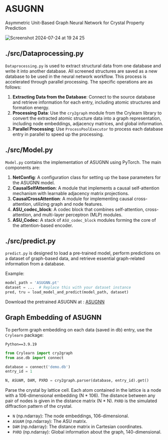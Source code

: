 # ASUGNN
Asymmetric Unit-Based Graph Neural Network for Crystal Property Prediction

![Screenshot 2024-07-24 at 19 24 25](https://github.com/user-attachments/assets/ecd5c325-a1a6-49f1-9f41-c4fc4aa48c1f)

## ./src/Dataprocessing.py

`Dataprocessing.py` is used to extract structural data from one database and write it into another database. All screened structures are saved as a new database to be used in the neural network workflow. This process is accelerated through parallel processing. The specific operations are as follows:

1. **Extracting Data from the Database**: Connect to the source database and retrieve information for each entry, including atomic structures and formation energy.
2. **Processing Data**: Use the `cry2graph` module from the Crylearn library to convert the extracted atomic structure data into a graph representation, including node embeddings, adjacency matrices, and global information.
3. **Parallel Processing**: Use `ProcessPoolExecutor` to process each database entry in parallel to speed up the processing.

## ./src/Model.py

`Model.py` contains the implementation of ASUGNN using PyTorch. The main components are:


1. **NetConfig**: A configuration class for setting up the base parameters for the ASUGNN model.
2. **CausalSelfAttention**: A module that implements a causal self-attention mechanism with learnable adjacency matrix projections.
3. **CausalCrossAttention**: A module for implementing causal cross-attention, utilizing graph and node features.
4. **ASU_codec_block**: A codec block that combines self-attention, cross-attention, and multi-layer perceptron (MLP) modules.
5. **ASU_Codec**: A stack of `ASU_codec_block` modules forming the core of the attention-based encoder.


## ./src/predict.py


`predict.py` is designed to load a pre-trained model, perform predictions on a dataset of graph-based data, and retrieve essential graph-related information from a database.

Example:
```python
model_path = 'ASUGNN.pt'
dataset = ...  # Replace this with your dataset instance
pred, tru = load_model_and_predict(model_path, dataset)
```

Download the pretrained ASUGNN at : [ASUGNN](https://huggingface.co/caobin/ASUGNN)


## Graph Embedding of ASUGNN

To perform graph embedding on each data (saved in db) entry, use the `Crylearn` package:

`Python==3.9.19`

```python
from Crylearn import cry2graph
from ase.db import connect

database = connect('demo.db')
entry_id = 1

N, ASUAM, DAM, PXRD = cry2graph.parser(database, entry_id).get()
```

Parse the crystal by lattice cell. Each atom contained in the lattice is a node with a 106-dimensional embedding (N * 106). The distance between any pair of nodes is given in the distance matrix (N * N). `PXRD` is the simulated diffraction pattern of the crystal.

- `N` (np.ndarray): The node embeddings, 106-dimensional.
- `ASUAM` (np.ndarray): The ASU matrix.
- `DAM` (np.ndarray): The distance matrix in Cartesian coordinates.
- `PXRD` (np.ndarray): Global information about the graph, 140-dimensional.

